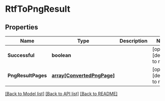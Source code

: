 # RtfToPngResult

## Properties
Name | Type | Description | Notes
------------ | ------------- | ------------- | -------------
**Successful** | **boolean** |  | [optional] [default to null]
**PngResultPages** | [**array[ConvertedPngPage]**](ConvertedPngPage.md) |  | [optional] [default to null]

[[Back to Model list]](../README.md#documentation-for-models) [[Back to API list]](../README.md#documentation-for-api-endpoints) [[Back to README]](../README.md)



